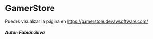 # GamerStore

Puedes visualizar la página en https://gamerstore.devawsoftware.com/

##### Autor: Fabián Silva